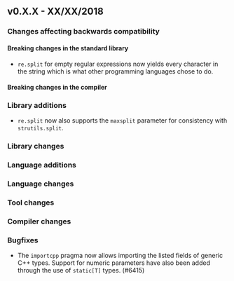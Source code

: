 ## v0.X.X - XX/XX/2018

### Changes affecting backwards compatibility

#### Breaking changes in the standard library

- ``re.split`` for empty regular expressions now yields every character in
  the string which is what other programming languages chose to do.

#### Breaking changes in the compiler

### Library additions

- ``re.split`` now also supports the ``maxsplit`` parameter for consistency
  with ``strutils.split``.

### Library changes

### Language additions

### Language changes

### Tool changes

### Compiler changes

### Bugfixes

- The `importcpp` pragma now allows importing the listed fields of generic
  C++ types. Support for numeric parameters have also been added through
  the use of `static[T]` types.
  (#6415)
